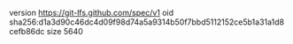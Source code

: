 version https://git-lfs.github.com/spec/v1
oid sha256:d1a3d90c46dc4d09f98d74a5a9314b50f7bbd5112152ce5b1a31a1d8cefb86dc
size 5640
